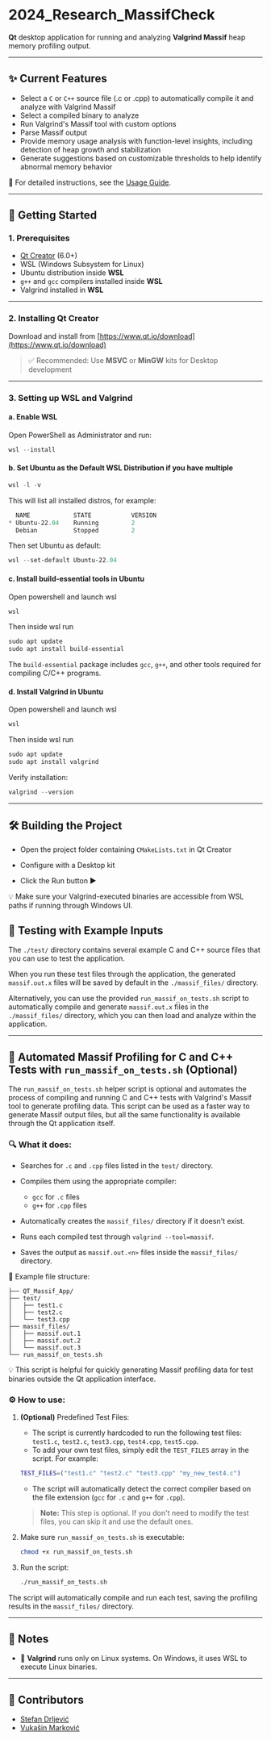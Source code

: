 # 2024_Research_MassifCheck
**Qt** desktop application for running and analyzing **Valgrind Massif** heap memory profiling output.

---

## ✨ Current Features

- Select a ``C`` or ``C++`` source file (.c or .cpp) to automatically compile it and analyze with Valgrind Massif
- Select a compiled binary to analyze
- Run Valgrind's Massif tool with custom options
- Parse Massif output
- Provide memory usage analysis with function-level insights, including detection of heap growth and stabilization  
- Generate suggestions based on customizable thresholds to help identify abnormal memory behavior


📘 For detailed instructions, see the [Usage Guide](https://github.com/MATF-Software-Verification/2024_Research_MassifCheck/wiki/Usage-Guide).

---

## 🚀 Getting Started
### 1. Prerequisites

- [Qt Creator](https://www.qt.io/download) (6.0+)
- WSL (Windows Subsystem for Linux)
- Ubuntu distribution inside **WSL**
- `g++` and `gcc` compilers installed inside **WSL**
- Valgrind installed in **WSL**

---
### 2. Installing Qt Creator

Download and install from [https://www.qt.io/download](https://www.qt.io/download)

> ✅ Recommended: Use **MSVC** or **MinGW** kits for Desktop development

---
### 3. Setting up WSL and Valgrind

#### a. Enable WSL

Open PowerShell as Administrator and run:

```powershell
wsl --install
```



#### b. Set Ubuntu as the Default WSL Distribution if you have multiple

```powershell
wsl -l -v
```

This will list all installed distros, for example:

```powershell
  NAME            STATE           VERSION
* Ubuntu-22.04    Running         2
  Debian          Stopped         2
```

Then set Ubuntu as default:

```powershell
wsl --set-default Ubuntu-22.04
```

#### c. Install build-essential tools in Ubuntu

Open powershell and launch wsl

```powershell
wsl
```

Then inside wsl run 

```powershell
sudo apt update
sudo apt install build-essential
```

The `build-essential` package includes `gcc`, `g++`, and other tools required for compiling C/C++ programs.


#### d. Install Valgrind in Ubuntu

Open powershell and launch wsl

```powershell
wsl
```

Then inside wsl run

```powershell
sudo apt update
sudo apt install valgrind
```

Verify installation:

```powershell
valgrind --version
```

---

## 🛠️ Building the Project

- Open the project folder containing `CMakeLists.txt` in Qt Creator

- Configure with a Desktop kit

- Click the Run button ▶️

💡 Make sure your Valgrind-executed binaries are accessible from WSL paths if running through Windows UI.

## 🧪 Testing with Example Inputs

The `./test/` directory contains several example C and C++ source files that you can use to test the application.

When you run these test files through the application, the generated `massif.out.x` files will be saved by default in the `./massif_files/` directory.

Alternatively, you can use the provided `run_massif_on_tests.sh` script to automatically compile and generate `massif.out.x` files in the `./massif_files/` directory, which you can then load and analyze within the application.

---

## 🤖  Automated Massif Profiling for C and C++ Tests with `run_massif_on_tests.sh` (Optional)

The `run_massif_on_tests.sh` helper script is optional and automates the process of compiling and running C and C++ tests with Valgrind's Massif tool to generate profiling data.
This script can be used as a faster way to generate Massif output files, but all the same functionality is available through the Qt application itself.

### 🔍 **What it does:**

- Searches for `.c` and `.cpp` files listed in the `test/` directory.
    
- Compiles them using the appropriate compiler:
    
    - `gcc` for `.c` files
    - `g++` for `.cpp` files
        
- Automatically creates the `massif_files/` directory if it doesn't exist.
    
- Runs each compiled test through `valgrind --tool=massif`.
    
- Saves the output as `massif.out.<n>` files inside the `massif_files/` directory.

📂 Example file structure:
```
├── QT_Massif_App/
├── test/
│   ├── test1.c
│   ├── test2.c
│   └── test3.cpp
├── massif_files/
│   ├── massif.out.1
│   ├── massif.out.2
│   └── massif.out.3
└── run_massif_on_tests.sh
```
💡 This script is helpful for quickly generating Massif profiling data for test binaries outside the Qt application interface.

### ⚙️ **How to use:**

1. **(Optional)** Predefined Test Files:
    - The script is currently hardcoded to run the following test files: `test1.c`, `test2.c`, `test3.cpp`, `test4.cpp`, `test5.cpp`.
    - To add your own test files, simply edit the `TEST_FILES` array in the script. For example:

    ```bash
    TEST_FILES=("test1.c" "test2.c" "test3.cpp" "my_new_test4.c")
    ```
    - The script will automatically detect the correct compiler based on the file extension (`gcc` for `.c` and `g++` for `.cpp`).
    > **Note:** This step is optional. If you don't need to modify the test files, you can skip it and use the default ones.

    
2. Make sure `run_massif_on_tests.sh` is executable:

    ```bash
    chmod +x run_massif_on_tests.sh
    ```
3. Run the script:

    ```bash
    ./run_massif_on_tests.sh
    ```

The script will automatically compile and run each test, saving the profiling results in the `massif_files/` directory.

---

## 📌 Notes

- 🐧 **Valgrind** runs only on Linux systems. On Windows, it uses WSL to execute Linux binaries.

---

## 👤 Contributors

- [Stefan Drljević](https://github.com/Stefan-Dr)
- [Vukašin Marković](https://github.com/sntntn)
